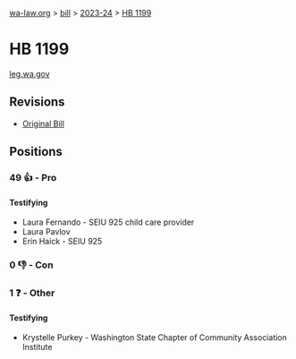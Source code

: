 [wa-law.org](/) > [bill](/bill/) > [2023-24](/bill/2023-24/) > [HB 1199](/bill/2023-24/hb/1199/)

# HB 1199
[leg.wa.gov](https://app.leg.wa.gov/billsummary?BillNumber=1199&Year=2023&Initiative=false)

## Revisions
* [Original Bill](1/)

## Positions
### 49 👍 - Pro
#### Testifying
* Laura  Fernando - SEIU 925 child care provider
* Laura Pavlov
* Erin Haick - SEIU 925

### 0 👎 - Con

### 1 ❓ - Other
#### Testifying
* Krystelle Purkey - Washington State Chapter of Community Association Institute 
